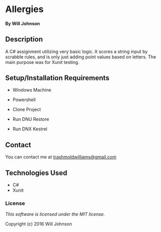 # Allergies

#### By Will Johnson

## Description

A C# assignment utilizing very basic logic. It scores a string input by scrabble rules, and is only just adding point values based on letters. The main purpose was for Xunit testing.

## Setup/Installation Requirements

* Windows Machine
* Powershell

* Clone Project
* Run DNU Restore
* Run DNX Kestrel

## Contact
You can contact me at trashmoldwilliams@gmail.com

## Technologies Used

* C#
* Xunit

### License

*This software is licensed under the MIT license.*

Copyright (c) 2016 Will Johnson
